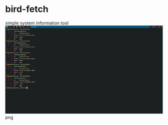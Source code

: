 # bird-fetch
simple system information tool  
![screenshot](https://github.com/dripbert/bird-fetch/blob/main/pic.png?raw=true)
png

